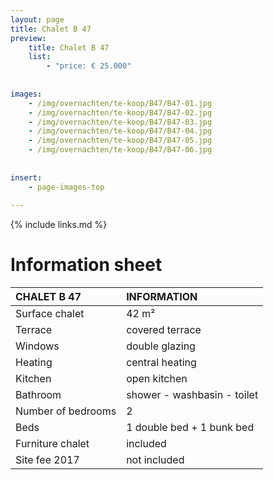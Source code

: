 ```yaml
---
layout: page
title: Chalet B 47
preview: 
    title: Chalet B 47
    list:
        - "price: € 25.000"
        
        
images:
    - /img/overnachten/te-koop/B47/B47-01.jpg
    - /img/overnachten/te-koop/B47/B47-02.jpg
    - /img/overnachten/te-koop/B47/B47-03.jpg
    - /img/overnachten/te-koop/B47/B47-04.jpg
    - /img/overnachten/te-koop/B47/B47-05.jpg
    - /img/overnachten/te-koop/B47/B47-06.jpg
    
    
insert:
    - page-images-top
    
---
```


{% include links.md %}



# Information sheet

CHALET B 47                 | INFORMATION        | 
:---------------------------|:------------|
Surface chalet              |42 m²
Terrace                      |covered terrace  
Windows                       |double glazing
Heating                     |central heating
Kitchen                    |open kitchen
Bathroom                    |shower - washbasin - toilet
Number of bedrooms          |2
Beds                         |1 double bed + 1 bunk bed
Furniture chalet             |included
Site fee 2017                |not included